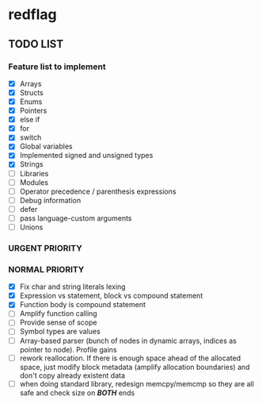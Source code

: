 # redflag

## TODO LIST

### Feature list to implement

* [x] Arrays
* [x] Structs
* [x] Enums
* [x] Pointers
* [x] else if
* [x] for
* [x] switch
* [x] Global variables
* [x] Implemented signed and unsigned types
* [x] Strings
* [ ] Libraries
* [ ] Modules
* [ ] Operator precedence / parenthesis expressions
* [ ] Debug information
* [ ] defer
* [ ] pass language-custom arguments
* [ ] Unions

### URGENT PRIORITY

### NORMAL PRIORITY

* [x] Fix char and string literals lexing
* [x] Expression vs statement, block vs compound statement
* [x] Function body is compound statement
* [ ] Amplify function calling
* [ ] Provide sense of scope
* [ ] Symbol types are values
* [ ] Array-based parser (bunch of nodes in dynamic arrays, indices as pointer to node). Profile gains
* [ ] rework reallocation. If there is enough space ahead of the allocated space, just modify block metadata (amplify allocation boundaries) and don't copy already existent data
* [ ] when doing standard library, redesign memcpy/memcmp so they are all safe and check size on ***BOTH*** ends

